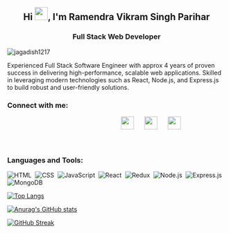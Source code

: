
<h2 align="center">Hi <img  style="width:30px" src="https://camo.githubusercontent.com/e8e7b06ecf583bc040eb60e44eb5b8e0ecc5421320a92929ce21522dbc34c891/68747470733a2f2f6d656469612e67697068792e636f6d2f6d656469612f6876524a434c467a6361737252346961377a2f67697068792e676966" />, I'm Ramendra Vikram Singh Parihar</h2>
<h3 align="center">Full Stack Web Developer</h3>

<p align="left"> <img src="https://komarev.com/ghpvc/?username=jagadish1217&label=Profile%20views&color=0e75b6&style=flat" alt="jagadish1217" /> </p>

Experienced Full Stack Software Engineer with approx 4 years of proven success in delivering high-performance, scalable web applications. Skilled in leveraging modern technologies such as React, Node.js, and Express.js to build robust and user-friendly solutions.

<h3 align="left">Connect with me:</h3>
<div style="display:flex; width:20px; margin:auto; justify-content:space-between">
    <a href="https://www.linkedin.com/in/itsrvsingh/"><img style="width: 30px;margin-left:20px" src="https://cdn-icons-png.flaticon.com/128/174/174857.png" /> </a>&nbsp &nbsp &nbsp &nbsp
    <a href="https://twitter.com/ramendravsingh"><img style="width: 30px;margin-left:20px" src="https://cdn-icons-png.flaticon.com/128/124/124021.png" /></a> &nbsp &nbsp &nbsp &nbsp
    <a href="mailto:rv.ramendra1@gmail.com"><img style="width: 30px;margin-left:20px" src="https://cdn-icons-png.flaticon.com/128/732/732200.png" /></a> &nbsp &nbsp &nbsp &nbsp
  </div>

<h3 align="left">Languages and Tools:</h3>

  ![HTML](https://img.shields.io/badge/html5%20-%23E34F26.svg?&style=for-the-badge&logo=html5&logoColor=white)&nbsp;
  ![CSS](https://img.shields.io/badge/css3%20-%231572B6.svg?&style=for-the-badge&logo=css3&logoColor=white)&nbsp;
  ![JavaScript](https://img.shields.io/badge/javascript%20-%23323330.svg?&style=for-the-badge&logo=javascript&logoColor=%23F7DF1E)&nbsp;
  ![React](https://img.shields.io/badge/react%20-%2320232a.svg?&style=for-the-badge&logo=react&logoColor=%2361DAFB)&nbsp;
  ![Redux](https://img.shields.io/badge/redux-%23593d88.svg?&style=for-the-badge&logo=redux&logoColor=white)&nbsp;
  ![Node.js](https://img.shields.io/badge/node.js%20-%2343853D.svg?&style=for-the-badge&logo=node.js&logoColor=white)&nbsp;
  ![Express.js](https://img.shields.io/badge/express.js-%23404d59.svg?style=for-the-badge&logo=express&logoColor=%2361DAFB)
  ![MongoDB](https://img.shields.io/badge/MongoDB-%234ea94b.svg?&style=for-the-badge&logo=mongodb&logoColor=white)&nbsp;


[![Top Langs](https://github-readme-stats.vercel.app/api/top-langs/?username=rv-vikram&layout=compact)](https://github.com/anuraghazra/github-readme-stats)

[![Anurag's GitHub stats](https://github-readme-stats.vercel.app/api?username=rv-vikram)](https://github.com/anuraghazra/github-readme-stats)

[![GitHub Streak](https://github-readme-streak-stats.herokuapp.com/?user=rv-vikram&currStreakNum=2FD3EB&fire=red&date_format=j/n/Y)](https://git.io/streak-stats)
